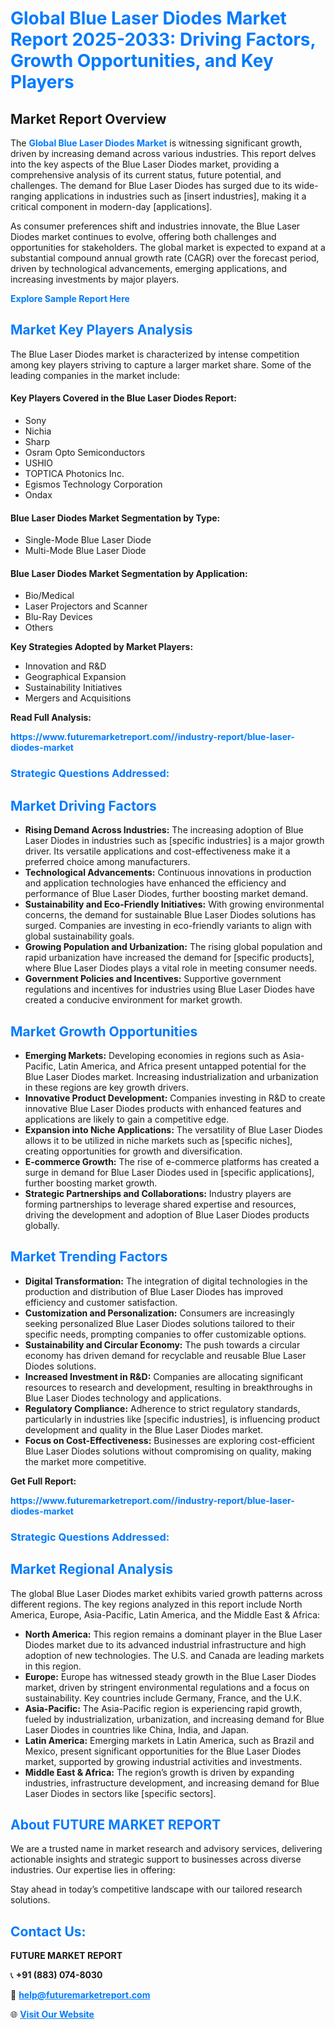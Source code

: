 <h1 style="color: #007BFF;">Global Blue Laser Diodes Market Report 2025-2033: Driving Factors, Growth Opportunities, and Key Players</h1>

<section id="overview">
<h2>Market Report Overview</h2>
<p>The <a href="https://www.futuremarketreport.com//industry-report/blue-laser-diodes-market" style="color: #007BFF; text-decoration: none;"><strong>Global Blue Laser Diodes Market</strong></a> is witnessing significant growth, driven by increasing demand across various industries. This report delves into the key aspects of the Blue Laser Diodes market, providing a comprehensive analysis of its current status, future potential, and challenges. The demand for Blue Laser Diodes has surged due to its wide-ranging applications in industries such as [insert industries], making it a critical component in modern-day [applications].</p>
<p>As consumer preferences shift and industries innovate, the Blue Laser Diodes market continues to evolve, offering both challenges and opportunities for stakeholders. The global market is expected to expand at a substantial compound annual growth rate (CAGR) over the forecast period, driven by technological advancements, emerging applications, and increasing investments by major players.</p>
</section>

<section id="overview">
<p><a href="https://www.futuremarketreport.com//request-sample/reportId=60834" style="color: #007BFF; text-decoration: none;"><strong>Explore Sample Report Here</strong></a></p>
</section>

<section id="key-players">
<h2 style="color: #007BFF;">Market Key Players Analysis</h2>
<p>The Blue Laser Diodes market is characterized by intense competition among key players striving to capture a larger market share. Some of the leading companies in the market include:</p>
<h4>Key Players Covered in the Blue Laser Diodes Report:</h4>
<ul><li>Sony</li><li>Nichia</li><li>Sharp</li><li>Osram Opto Semiconductors</li><li>USHIO</li><li>TOPTICA Photonics Inc.</li><li>Egismos Technology Corporation</li><li>Ondax</li></ul>
<h4>Blue Laser Diodes Market Segmentation by Type:</h4>
<ul><li>Single-Mode Blue Laser Diode</li><li>Multi-Mode Blue Laser Diode</li></ul>

<h4>Blue Laser Diodes Market Segmentation by Application:</h4>
<ul><li>Bio/Medical</li><li>Laser Projectors and Scanner</li><li>Blu-Ray Devices</li><li>Others</li></ul>
<p><strong>Key Strategies Adopted by Market Players:</strong></p>
<ul>
<li>Innovation and R&D</li>
<li>Geographical Expansion</li>
<li>Sustainability Initiatives</li>
<li>Mergers and Acquisitions</li>
</ul>
</section>

<section>
<p><strong>Read Full Analysis: </strong></p><a href="https://www.futuremarketreport.com//industry-report/blue-laser-diodes-market" style="color: #007BFF; text-decoration: none;"><strong>https://www.futuremarketreport.com//industry-report/blue-laser-diodes-market</strong></a>
<h3 style="color: #007BFF;">Strategic Questions Addressed:</h3>
</section>

<section id="driving-factors">
<h2 style="color: #007BFF;">Market Driving Factors</h2>
<ul>
<li><strong>Rising Demand Across Industries:</strong> The increasing adoption of Blue Laser Diodes in industries such as [specific industries] is a major growth driver. Its versatile applications and cost-effectiveness make it a preferred choice among manufacturers.</li>
<li><strong>Technological Advancements:</strong> Continuous innovations in production and application technologies have enhanced the efficiency and performance of Blue Laser Diodes, further boosting market demand.</li>
<li><strong>Sustainability and Eco-Friendly Initiatives:</strong> With growing environmental concerns, the demand for sustainable Blue Laser Diodes solutions has surged. Companies are investing in eco-friendly variants to align with global sustainability goals.</li>
<li><strong>Growing Population and Urbanization:</strong> The rising global population and rapid urbanization have increased the demand for [specific products], where Blue Laser Diodes plays a vital role in meeting consumer needs.</li>
<li><strong>Government Policies and Incentives:</strong> Supportive government regulations and incentives for industries using Blue Laser Diodes have created a conducive environment for market growth.</li>
</ul>
</section>

<section id="growth-opportunities">
<h2 style="color: #007BFF;">Market Growth Opportunities</h2>
<ul>
<li><strong>Emerging Markets:</strong> Developing economies in regions such as Asia-Pacific, Latin America, and Africa present untapped potential for the Blue Laser Diodes market. Increasing industrialization and urbanization in these regions are key growth drivers.</li>
<li><strong>Innovative Product Development:</strong> Companies investing in R&D to create innovative Blue Laser Diodes products with enhanced features and applications are likely to gain a competitive edge.</li>
<li><strong>Expansion into Niche Applications:</strong> The versatility of Blue Laser Diodes allows it to be utilized in niche markets such as [specific niches], creating opportunities for growth and diversification.</li>
<li><strong>E-commerce Growth:</strong> The rise of e-commerce platforms has created a surge in demand for Blue Laser Diodes used in [specific applications], further boosting market growth.</li>
<li><strong>Strategic Partnerships and Collaborations:</strong> Industry players are forming partnerships to leverage shared expertise and resources, driving the development and adoption of Blue Laser Diodes products globally.</li>
</ul>
</section>

<section id="trending-factors">
<h2 style="color: #007BFF;">Market Trending Factors</h2>
<ul>
<li><strong>Digital Transformation:</strong> The integration of digital technologies in the production and distribution of Blue Laser Diodes has improved efficiency and customer satisfaction.</li>
<li><strong>Customization and Personalization:</strong> Consumers are increasingly seeking personalized Blue Laser Diodes solutions tailored to their specific needs, prompting companies to offer customizable options.</li>
<li><strong>Sustainability and Circular Economy:</strong> The push towards a circular economy has driven demand for recyclable and reusable Blue Laser Diodes solutions.</li>
<li><strong>Increased Investment in R&D:</strong> Companies are allocating significant resources to research and development, resulting in breakthroughs in Blue Laser Diodes technology and applications.</li>
<li><strong>Regulatory Compliance:</strong> Adherence to strict regulatory standards, particularly in industries like [specific industries], is influencing product development and quality in the Blue Laser Diodes market.</li>
<li><strong>Focus on Cost-Effectiveness:</strong> Businesses are exploring cost-efficient Blue Laser Diodes solutions without compromising on quality, making the market more competitive.</li>
</ul>
</section>

<section>
<p><strong>Get Full Report: </strong></p><a href="https://www.futuremarketreport.com//industry-report/blue-laser-diodes-market" style="color: #007BFF; text-decoration: none;"><strong>https://www.futuremarketreport.com//industry-report/blue-laser-diodes-market</strong></a>
<h3 style="color: #007BFF;">Strategic Questions Addressed:</h3>
</section>


<section id="regional-analysis">
<h2 style="color: #007BFF;">Market Regional Analysis</h2>
<p>The global Blue Laser Diodes market exhibits varied growth patterns across different regions. The key regions analyzed in this report include North America, Europe, Asia-Pacific, Latin America, and the Middle East & Africa:</p>
<ul>
<li><strong>North America:</strong> This region remains a dominant player in the Blue Laser Diodes market due to its advanced industrial infrastructure and high adoption of new technologies. The U.S. and Canada are leading markets in this region.</li>
<li><strong>Europe:</strong> Europe has witnessed steady growth in the Blue Laser Diodes market, driven by stringent environmental regulations and a focus on sustainability. Key countries include Germany, France, and the U.K.</li>
<li><strong>Asia-Pacific:</strong> The Asia-Pacific region is experiencing rapid growth, fueled by industrialization, urbanization, and increasing demand for Blue Laser Diodes in countries like China, India, and Japan.</li>
<li><strong>Latin America:</strong> Emerging markets in Latin America, such as Brazil and Mexico, present significant opportunities for the Blue Laser Diodes market, supported by growing industrial activities and investments.</li>
<li><strong>Middle East & Africa:</strong> The region’s growth is driven by expanding industries, infrastructure development, and increasing demand for Blue Laser Diodes in sectors like [specific sectors].</li>
</ul>
</section>

<footer>
<h2 style="color: #007BFF;">About FUTURE MARKET REPORT</h2>
<p>We are a trusted name in market research and advisory services, delivering actionable insights and strategic support to businesses across diverse industries. Our expertise lies in offering:</p>

<p>Stay ahead in today’s competitive landscape with our tailored research solutions.</p>

<h2 style="color: #007BFF;">Contact Us:</h2>
<p><strong>FUTURE MARKET REPORT</strong></p>
<p>📞 <strong>+91 (883) 074-8030</strong></p>
<p>📧 <strong><a href="mailto:help@futuremarketreport.com" style="color: #007BFF;">help@futuremarketreport.com</a></strong></p>
<p>🌐 <strong><a href="https://www.futuremarketreport.com/" style="color: #007BFF;">Visit Our Website</a></strong></p>
</footer>
